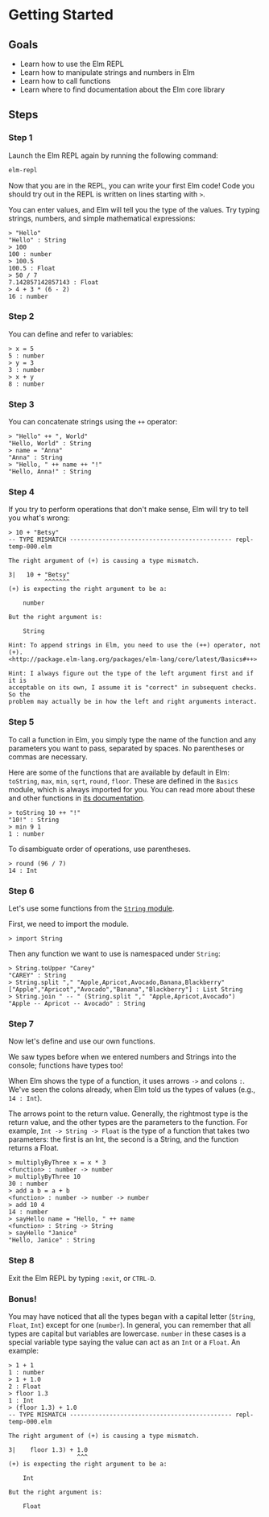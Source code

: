 # Getting Started

## Goals

  - Learn how to use the Elm REPL
  - Learn how to manipulate strings and numbers in Elm
  - Learn how to call functions
  - Learn where to find documentation about the Elm core library

## Steps

### Step 1

Launch the Elm REPL again by running the following command:

```sh
elm-repl
```

Now that you are in the REPL, you can write your first Elm code! Code you should try out in the REPL is written on lines starting with `>`.

You can enter values, and Elm will tell you the type of the values.  Try typing
strings, numbers, and simple mathematical expressions:

```
> "Hello"
"Hello" : String
> 100
100 : number
> 100.5
100.5 : Float
> 50 / 7
7.142857142857143 : Float
> 4 + 3 * (6 - 2)
16 : number
```

### Step 2

You can define and refer to variables:

```
> x = 5
5 : number
> y = 3
3 : number
> x + y
8 : number
```

### Step 3

You can concatenate strings using the `++` operator:


```
> "Hello" ++ ", World"
"Hello, World" : String
> name = "Anna"
"Anna" : String
> "Hello, " ++ name ++ "!"
"Hello, Anna!" : String
```

### Step 4

If you try to perform operations that don't make sense, Elm will try to tell you
what's wrong:

```
> 10 + "Betsy"
-- TYPE MISMATCH --------------------------------------------- repl-temp-000.elm

The right argument of (+) is causing a type mismatch.

3|   10 + "Betsy"
          ^^^^^^^
(+) is expecting the right argument to be a:

    number

But the right argument is:

    String

Hint: To append strings in Elm, you need to use the (++) operator, not (+).
<http://package.elm-lang.org/packages/elm-lang/core/latest/Basics#++>

Hint: I always figure out the type of the left argument first and if it is
acceptable on its own, I assume it is "correct" in subsequent checks. So the
problem may actually be in how the left and right arguments interact.
```

### Step 5

To call a function in Elm, you simply type the name of the function and any parameters you want to pass, separated by spaces.  No parentheses or commas are necessary.

Here are some of the functions that are available by default in Elm: `toString`, `max`, `min`, `sqrt`, `round`, `floor`.  These are defined in the `Basics` module, which is always imported for you. You can read more about these and other functions in [its documentation](http://package.elm-lang.org/packages/elm-lang/core/latest/Basics).

```
> toString 10 ++ "!"
"10!" : String
> min 9 1
1 : number
```

To disambiguate order of operations, use parentheses.

```
> round (96 / 7)
14 : Int
```

### Step 6

Let's use some functions from the [`String` module](http://package.elm-lang.org/packages/elm-lang/core/latest/String).

First, we need to import the module.


```
> import String
```

Then any function we want to use is namespaced under `String`:

```
> String.toUpper "Carey"
"CAREY" : String
> String.split "," "Apple,Apricot,Avocado,Banana,Blackberry"
["Apple","Apricot","Avocado","Banana","Blackberry"] : List String
> String.join " -- " (String.split "," "Apple,Apricot,Avocado")
"Apple -- Apricot -- Avocado" : String
```

### Step 7

Now let's define and use our own functions.

We saw types before when we entered numbers and Strings into the console; functions have types too!

When Elm shows the type of a function, it uses arrows `->` and colons `:`. We've seen the colons already, when Elm told us the types of values (e.g., `14 : Int`).

The arrows point to the return value.  Generally, the rightmost type is the return value, and the other types are the parameters to the function.  For example, `Int -> String -> Float` is the type of a function that takes two parameters: the first is an Int, the second is a String, and the function returns a Float.

```
> multiplyByThree x = x * 3
<function> : number -> number
> multiplyByThree 10
30 : number
> add a b = a + b
<function> : number -> number -> number
> add 10 4
14 : number
> sayHello name = "Hello, " ++ name
<function> : String -> String
> sayHello "Janice"
"Hello, Janice" : String
```

### Step 8

Exit the Elm REPL by typing `:exit`, or `CTRL-D`.


### **Bonus!**

You may have noticed that all the types began with a capital letter (`String`, `Float`, `Int`) except for one (`number`). In general, you can remember that all types are capital but variables are lowercase. `number` in these cases is a special variable type saying the value can act as an `Int` or a `Float`. An example:

```
> 1 + 1
1 : number
> 1 + 1.0
2 : Float
> floor 1.3
1 : Int
> (floor 1.3) + 1.0
-- TYPE MISMATCH --------------------------------------------- repl-temp-000.elm

The right argument of (+) is causing a type mismatch.

3|    floor 1.3) + 1.0
                   ^^^
(+) is expecting the right argument to be a:

    Int

But the right argument is:

    Float
```
